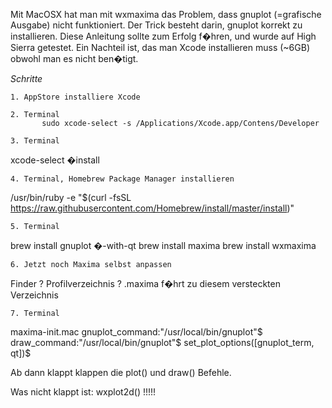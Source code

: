 Mit MacOSX hat man mit wxmaxima das Problem, dass gnuplot (=grafische Ausgabe) nicht funktioniert. Der Trick besteht darin, gnuplot korrekt zu installieren.
Diese Anleitung sollte zum Erfolg f�hren, und wurde auf High Sierra getestet.
Ein Nachteil ist, das man Xcode installieren muss (~6GB) obwohl man es nicht ben�tigt.

*Schritte*

    1. AppStore installiere Xcode

    2. Terminal
           sudo xcode-select -s /Applications/Xcode.app/Contens/Developer

    3. Terminal
xcode-select �install

    4. Terminal, Homebrew Package Manager installieren
/usr/bin/ruby -e "$(curl -fsSL https://raw.githubusercontent.com/Homebrew/install/master/install)"

    5. Terminal
brew install gnuplot �-with-qt
brew install maxima
brew install wxmaxima

    6. Jetzt noch Maxima selbst anpassen
Finder ? Profilverzeichnis
 ? .maxima f�hrt zu diesem versteckten Verzeichnis

    7. Terminal
maxima-init.mac
gnuplot_command:"/usr/local/bin/gnuplot"$
draw_command:"/usr/local/bin/gnuplot"$
set_plot_options([gnuplot_term, qt])$

Ab dann klappt klappen die plot() und draw() Befehle.

Was nicht klappt ist: wxplot2d() !!!!!
